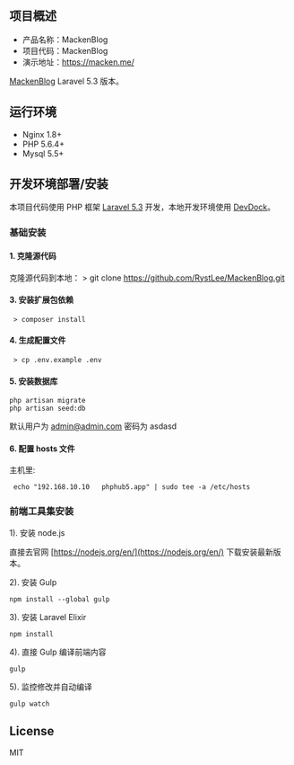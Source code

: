 ## 项目概述

* 产品名称：MackenBlog
* 项目代码：MackenBlog
* 演示地址：https://macken.me/
 
[MackenBlog](https://github.com/RystLee/MackenBlog) Laravel 5.3 版本。
 
## 运行环境
 
 - Nginx 1.8+
 - PHP 5.6.4+
 - Mysql 5.5+
 
## 开发环境部署/安装
 
 本项目代码使用 PHP 框架 [Laravel 5.3](https://doc.laravel-china.org/docs/5.1/) 开发，本地开发环境使用 [DevDock](https://github.com/RystLee/DevDock)。
 
### 基础安装
 
#### 1. 克隆源代码
 
 克隆源代码到本地：
     > git clone https://github.com/RystLee/MackenBlog.git
 
#### 3. 安装扩展包依赖
 
     > composer install
 
#### 4. 生成配置文件
 
     > cp .env.example .env
 
#### 5. 安装数据库
 
 ```shell
 php artisan migrate
 php artisan seed:db
 ```
 默认用户为 admin@admin.com  密码为 asdasd
 
#### 6. 配置 hosts 文件
 
 主机里:
 
     echo "192.168.10.10   phphub5.app" | sudo tee -a /etc/hosts
 
### 前端工具集安装
 
 1). 安装 node.js
 
 直接去官网 [https://nodejs.org/en/](https://nodejs.org/en/) 下载安装最新版本。
 
 2). 安装 Gulp
 
 ```shell
 npm install --global gulp
 ```
 
 3). 安装 Laravel Elixir
 
 ```shell
 npm install
 ```
 
 4). 直接 Gulp 编译前端内容
 
 ```shell
 gulp
 ```
 
 5). 监控修改并自动编译
  
 ```shell
 gulp watch
 ```
 
## License
 
 MIT
